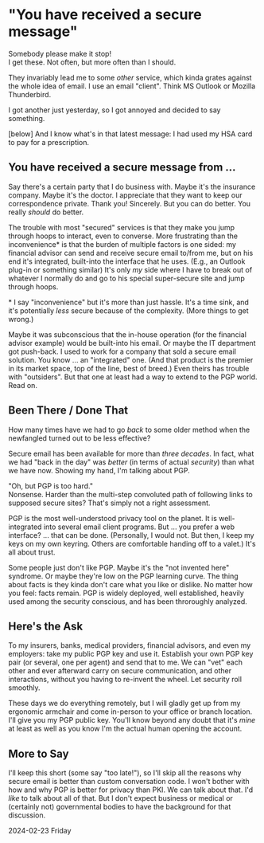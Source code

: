 # "You have received a secure message"

Somebody please make it stop! <br/>
I get these. Not often, but more often than I should.

They invariably lead me to some *other* service,
which kinda grates against the whole idea of email.
I use an email "client". Think MS Outlook or Mozilla Thunderbird.

I got another just yesterday, so I got annoyed and decided to say
something.

[below]
And I know what's in that latest message:
I had used my HSA card to pay for a prescription.


## You have received a secure message from ...

Say there's a certain party that I do business with.
Maybe it's the insurance company. Maybe it's the doctor.
I appreciate that they want to keep our correspondence private.
Thank you! Sincerely. But you can do better.
You really *should* do better.

The trouble with most "secured" services is that they make you
jump through hoops to interact, even to converse. More frustrating
than the inconvenience\* is that the burden of multiple factors
is one sided: my financial advisor can send and receive secure email
to/from me, but on his end it's integrated, built-into the interface
that he uses. (E.g., an Outlook plug-in or something similar)
It's only *my* side where I have to break out of whatever I normally do
and go to his special super-secure site and jump through hoops.

\* I say "inconvenience" but it's more than just hassle.
It's a time sink, and it's potentially *less* secure because of
the complexity. (More things to get wrong.)

Maybe it was subconscious that the in-house operation (for the financial
advisor example) would be built-into his email. Or maybe the IT department
got push-back. I used to work for a company that sold a secure email
solution. You know ... an "integrated" one. (And that product is the
premier in its market space, top of the line, best of breed.)
Even theirs has trouble with "outsiders". But that one at least had
a way to extend to the PGP world. Read on.

## Been There / Done That

How many times have we had to go *back* to some older method
when the newfangled turned out to be less effective?

Secure email has been available for more than *three decades*.
In fact, what we had "back in the day" was *better* (in terms of
actual *security*) than what we have now. Showing my hand,
I'm talking about PGP.

"Oh, but PGP is too hard." <br/>
Nonsense. Harder than the multi-step convoluted path of following
links to supposed secure sites? That's simply not a right assessment.

PGP is the most well-understood privacy tool on the planet.
It is well-integrated into several email client programs.
But ... you prefer a web interface? ... that can be done.
(Personally, I would not. But then, I keep my keys on my own keyring.
Others are comfortable handing off to a valet.) It's all about trust.

Some people just don't like PGP. Maybe it's the "not invented here"
syndrome. Or maybe they're low on the PGP learning curve. The thing
about facts is they kinda don't care what you like or dislike.
No matter how you feel: facts remain. PGP is widely deployed,
well established, heavily used among the security conscious,
and has been throroughly analyzed.

<!--                                                                 -->

## Here's the Ask

To my insurers, banks, medical providers, financial advisors,
and even my employers: take my public PGP key and use it.
Establish your own PGP key pair (or several, one per agent)
and send that to me. We can "vet" each other and ever afterward
carry on secure communication, and other interactions, without
you having to re-invent the wheel. Let security roll smoothly.

These days we do everything remotely, but I will gladly get up
from my ergonomic armchair and come in-person to your office
or branch location. I'll give you my PGP public key. You'll know
beyond any doubt that it's *mine* at least as well as you know
I'm the actual human opening the account.

## More to Say

I'll keep this short (some say "too late!"),
so I'll skip all the reasons why secure email is better than
custom conversation code. I won't bother with how and why PGP
is better for privacy than PKI. We can talk about that.
I'd *like* to talk about all of that. But I don't expect
business or medical or (certainly not) governmental bodies
to have the background for that discussion.

2024-02-23 Friday



